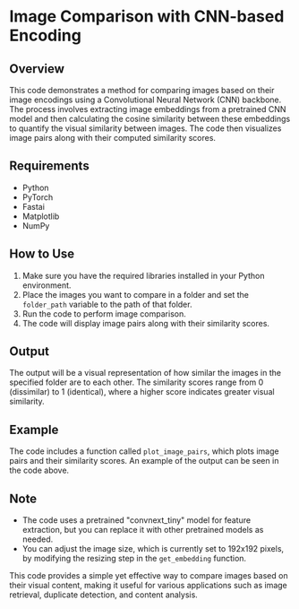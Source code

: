 # Image Comparison with CNN-based Encoding

## Overview

This code demonstrates a method for comparing images based on their image encodings using a Convolutional Neural Network (CNN) backbone. The process involves extracting image embeddings from a pretrained CNN model and then calculating the cosine similarity between these embeddings to quantify the visual similarity between images. The code then visualizes image pairs along with their computed similarity scores.

## Requirements

- Python
- PyTorch
- Fastai
- Matplotlib
- NumPy

## How to Use

1. Make sure you have the required libraries installed in your Python environment.
2. Place the images you want to compare in a folder and set the `folder_path` variable to the path of that folder.
3. Run the code to perform image comparison.
4. The code will display image pairs along with their similarity scores.

## Output

The output will be a visual representation of how similar the images in the specified folder are to each other. The similarity scores range from 0 (dissimilar) to 1 (identical), where a higher score indicates greater visual similarity.

## Example

The code includes a function called `plot_image_pairs`, which plots image pairs and their similarity scores. An example of the output can be seen in the code above.

## Note

- The code uses a pretrained "convnext_tiny" model for feature extraction, but you can replace it with other pretrained models as needed.
- You can adjust the image size, which is currently set to 192x192 pixels, by modifying the resizing step in the `get_embedding` function.

This code provides a simple yet effective way to compare images based on their visual content, making it useful for various applications such as image retrieval, duplicate detection, and content analysis.
